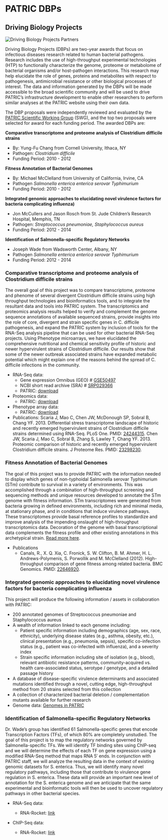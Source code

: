 # PATRIC DBPs

## Driving Biology Projects

![Driving Biology Projects Partners](https://www.patricbrc.org/public/patric/images/DBPs-1024x211.png)

Driving Biology Projects (DBPs) are two-year awards that focus on infectious diseases research related to human bacterial pathogens. Research includes the use of high-throughput experimental technologies (HTP) to functionally characterize the genome, proteome or metabolome of bacterial organisms and/or host-pathogen interactions. This research may help elucidate the role of genes, proteins and metabolites with respect to pathogenesis, antimicrobial resistance or other biological processes of interest. The data and information generated by the DBPs will be made accessible to the broad scientific community and will be used to drive PATRIC’s infrastructure development to enable other researchers to perform similar analyses at the PATRIC website using their own data.

The DBP proposals were independently reviewed and evaluated by the [PATRIC Scientific Working Group](https://www.patricbrc.org/webpage/website/swg.html) (SWG), and the top two proposals were selected for award for each funding period. The awarded DBPs are:

**Comparative transcriptome and proteome analysis of Clostridium difficile strains**
* By: Yung-Fu Chang from Cornell University, Ithaca, NY
* Pathogen: *Clostridium difficile*
* Funding Period: 2010 - 2012

**Fitness Annotation of Bacterial Genomes**
* By: Michael McClelland from University of California, Irvine, CA
* Pathogen *Salmonella enterica enterica serovar Typhimurium*
* Funding Period: 2010 - 2012

**Integrated genomic approaches to elucidating novel virulence factors for bacteria complicating influenza)**
* Jon McCullers and Jason Rosch from St. Jude Children’s Research Hospital, Memphis, TN
* Pathogen: *Streptococcus pneumoniae, Staphylococcus aureus*
* Funding Period: 2012 - 2014

**Identification of Salmonella-specific Regulatory Networks**
* Joseph Wade from Wadsworth Center, Albany, NY
* Pathogen *Salmonella enterica enterica serovar Typhimurium*
* Funding Period: 2012 - 2014

### Comparative transcriptome and proteome analysis of Clostridium difficile strains

The overall goal of this project was to compare transcriptome, proteome and phenome of several divergent Clostridium difficile strains using high throughput technologies and bioinformatics tools, and to integrate the resultant data and tools into PATRIC system. The transcriptomics and proteomics analysis results helped to verify and complement the genome sequence annotations of available sequenced strains, provide insights into the role of core, divergent and strain specific genes in C. difficile pathogenesis, and expand the PATRIC system by inclusion of tools for the RNA-Seq analysis pipeline that can be used for other bacterial RNA-Seq projects. Using Phenotype microarrays, we have elucidated the comprehensive nutritional and chemical sensitivity profile of historic and newer hypervirulent strains of Clostridium difficile. Our results show that some of the newer outbreak associated strains have expanded metabolic potential which might explain one of the reasons behind the spread of C. difficile infections in the community.

* RNA-Seq data:
  - Gene expression Omnibus (GEO) # [GSE50497](http://www.ncbi.nlm.nih.gov/geo/query/acc.cgi?acc=GSE50497)
  - NCBI short read archive (SRA) # [SRP029366](http://www.ncbi.nlm.nih.gov/sra/?term=SRP029366)
  - PATRIC: [download](http://brcdownloads.patricbrc.org/BRC_Mirrors/DBP/Chang/RNA-Seq/)
* Proteomics data:
  - PATRIC: [download](http://brcdownloads.patricbrc.org/BRC_Mirrors/DBP/Chang/proteomics/)
* Phenotype array data:
  - PATRIC: [download](http://brcdownloads.patricbrc.org/BRC_Mirrors/DBP/Chang/Biolog/)
* Publications:
    Scaria J, Mao C, Chen JW, McDonough SP, Sobral B, Chang YF. 2013. Differential stress transcriptome landscape of historic and recently emerged hypervirulent strains of Clostridium difficile strains determined using RNA-Seq. PLoS One. PMID: [24244315](http://www.ncbi.nlm.nih.gov/pubmed/?term=24244315).
    Chen JW, Scaria J, Mao C, Sobral B, Zhang S, Lawley T, Chang YF. 2013. Proteomic comparison of historic and recently emerged hypervirulent Clostridium difficile strains. J Proteome Res. PMID: [23298230](http://www.ncbi.nlm.nih.gov/pubmed/?term=23298230).


### Fitness Annotation of Bacterial Genomes

The goal of this project was to provide PATRIC with the information needed to display which genes of non-typhoidal Salmonella serovar Typhimurium (STm) contribute to survival in a variety of environments. This was accomplished through a combination of high-throughput screening and sequencing methods and unique resources developed to annotate the STm genome with fitness information. STm transcriptomes were generated from bacteria growing in defined environments, including rich and minimal media, at stationary phase, and in conditions that induce virulence pathways. These transcriptomes provide basal reference profiles to standardize and improve analysis of the impending onslaught of high-throughput transcriptomics data. Decoration of the genome with basal transcriptional data complements the fitness profile and other existing annotations in this archetypical strain. [Read more here](https://www.patricbrc.org/webpage/website/data_collections/content/patric_dbp_mcclelland.html).

* Publications
  - Canals, R., X. Q. Xia, C. Fronick, S. W. Clifton, B. M. Ahmer, H. L. Andrews-Polymenis, S. Porwollik and M. McClelland (2012). High-throughput comparison of gene fitness among related bacteria. BMC Genomics. PMID: [22646920](http://www.ncbi.nlm.nih.gov/pubmed?term=High-throughput%20comparison%20of%20gene%20fitness%20among%20related%20bacteria).

### Integrated genomic approaches to elucidating novel virulence factors for bacteria complicating influenza

This project will produce the following information / assets in collaboration with PATRIC:

* 200 annotated genomes of Streptococcus pneumoniae and Staphylococcus aureus
* A wealth of information linked to each genome including:
  - Patient specific information including demographics (age, sex, race, ethnicity), underlying disease states (e.g., asthma, obesity, etc.), clinical presentation (e.g., pneumonia, sepsis), specific co-infection status (e.g., patient was co-infected with influenza), and a severity index
  - Strain specific information including site of isolation (e.g., blood), relevant antibiotic resistance patterns, community-acquired vs. health care-associated status, serotype / genotype, and a detailed passage history
* A database of disease-specific virulence determinants and associated mutations identified through a novel, cutting edge, high-throughput method from 20 strains selected from this collection
* A collection of characterized bacterial deletion / complementation mutants available for further research
* Genome data: [Genomes in PATRIC](https://www.patricbrc.org/view/GenomeList/?keyword(%22driving%20biological%20project%22)#view_tab=genomes)

### Identification of Salmonella-specific Regulatory Networks

Dr. Wade’s group has identified 61 Salmonella-specific genes that encode Transcription Factors (TFs), of which 80% are completely unstudied. The goal of this project is to map the regulatory networks governed by Salmonella-specific TFs. We will identify TF binding sites using ChIP-seq and we will determine the effects of each TF on gene expression using a modified RNA-Seq method that maps RNA 5′ ends. In conjunction with PATRIC staff, we will analyze the resulting data in the context of existing genomic datasets for S. enterica. Thus, we will identify many novel regulatory pathways, including those that contribute to virulence gene regulation in S. enterica. These data will provide an important new level of annotation for the S. enterica genome and we anticipate that the same experimental and bioinformatic tools will then be used to uncover regulatory pathways in other bacterial species.

* RNA-Seq data:
  - RNA-Rocket: [link](http://rnaseq.pathogenportal.org/u/cmao/h/wadedbprna-seqpublic)

* ChIP-Seq data:
  - RNA-Rocket: [link](http://rnaseq.pathogenportal.org/u/cmao/h/wadedbpchip-seqpublic)
